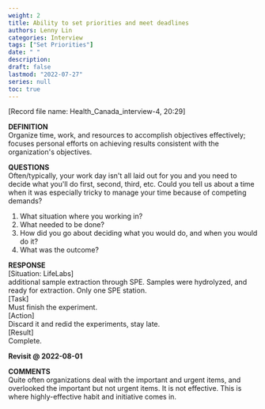 ```yaml
---
weight: 2
title: Ability to set priorities and meet deadlines
authors: Lenny Lin
categories: Interview
tags: ["Set Priorities"]
date: " "
description: 
draft: false
lastmod: "2022-07-27"
series: null
toc: true
---
```



[Record file name: Health_Canada_interview-4, 20:29]

**DEFINITION**  
Organize time, work, and resources to accomplish objectives effectively; focuses personal efforts on achieving results consistent with the organization's objectives.  

**QUESTIONS**  
Often/typically, your work day isn't all laid out for you and you need to decide what you'll do first, second, third, etc.  Could you tell us about a time when it was especially tricky to manage your time because of competing demands?

1) What situation where you working in?  
2) What needed to be done?  
3) How did you go about deciding what you would do, and when you would do it?  
4) What was the outcome?  

**RESPONSE**  
[Situation: LifeLabs]   
additional sample extraction through SPE.  Samples were hydrolyzed, and ready for extraction.  Only one SPE station.  
[Task]   
Must finish the experiment.  
[Action]   
Discard it and redid the experiments, stay late.   
[Result]   
Complete.  


**Revisit @ 2022-08-01**  


**COMMENTS**  
Quite often organizations deal with the important and urgent items, and overlooked the important but not urgent items.
It is not effective.  This is where highly-effective habit and initiative comes in. 